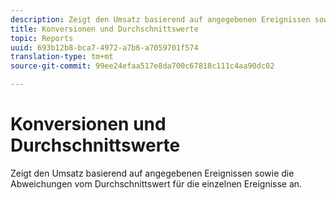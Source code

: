 ```yaml
---
description: Zeigt den Umsatz basierend auf angegebenen Ereignissen sowie die Abweichungen vom Durchschnittswert für die einzelnen Ereignisse an.
title: Konversionen und Durchschnittswerte
topic: Reports
uuid: 693b12b8-bca7-4972-a7b6-a7059701f574
translation-type: tm+mt
source-git-commit: 99ee24efaa517e8da700c67818c111c4aa90dc02

---
```



# Konversionen und Durchschnittswerte

Zeigt den Umsatz basierend auf angegebenen Ereignissen sowie die Abweichungen vom Durchschnittswert für die einzelnen Ereignisse an.

